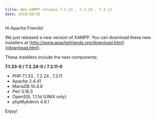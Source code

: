 ```yaml
---
title: New XAMPP release 7.1.33 , 7.2.24 , 7.3.11
date: 2019/10/30
---
```


Hi Apache Friends!

We just released a new version of XAMPP. You can download these new installers at [http://www.apachefriends.org/download.html](/download.html).

These installers include the next components:

**7.1.33-0 / 7.2.24-0 / 7.3.11-0**

- PHP 7.1.33 , 7.2.24 , 7.3.11
- Apache 2.4.41
- MariaDB 10.4.8
- Perl 5.16.3
- OpenSSL 1.1.1d (UNIX only)
- phpMyAdmin 4.9.1

Enjoy!
